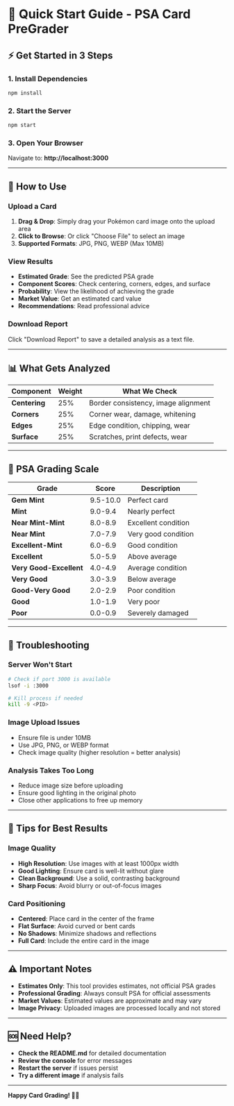 # 🚀 Quick Start Guide - PSA Card PreGrader

## ⚡ Get Started in 3 Steps

### 1. Install Dependencies
```bash
npm install
```

### 2. Start the Server
```bash
npm start
```

### 3. Open Your Browser
Navigate to: **http://localhost:3000**

---

## 🎯 How to Use

### Upload a Card
1. **Drag & Drop**: Simply drag your Pokémon card image onto the upload area
2. **Click to Browse**: Or click "Choose File" to select an image
3. **Supported Formats**: JPG, PNG, WEBP (Max 10MB)

### View Results
- **Estimated Grade**: See the predicted PSA grade
- **Component Scores**: Check centering, corners, edges, and surface
- **Probability**: View the likelihood of achieving the grade
- **Market Value**: Get an estimated card value
- **Recommendations**: Read professional advice

### Download Report
Click "Download Report" to save a detailed analysis as a text file.

---

## 📊 What Gets Analyzed

| Component | Weight | What We Check |
|-----------|--------|---------------|
| **Centering** | 25% | Border consistency, image alignment |
| **Corners** | 25% | Corner wear, damage, whitening |
| **Edges** | 25% | Edge condition, chipping, wear |
| **Surface** | 25% | Scratches, print defects, wear |

---

## 🎨 PSA Grading Scale

| Grade | Score | Description |
|-------|-------|-------------|
| **Gem Mint** | 9.5-10.0 | Perfect card |
| **Mint** | 9.0-9.4 | Nearly perfect |
| **Near Mint-Mint** | 8.0-8.9 | Excellent condition |
| **Near Mint** | 7.0-7.9 | Very good condition |
| **Excellent-Mint** | 6.0-6.9 | Good condition |
| **Excellent** | 5.0-5.9 | Above average |
| **Very Good-Excellent** | 4.0-4.9 | Average condition |
| **Very Good** | 3.0-3.9 | Below average |
| **Good-Very Good** | 2.0-2.9 | Poor condition |
| **Good** | 1.0-1.9 | Very poor |
| **Poor** | 0.0-0.9 | Severely damaged |

---

## 🔧 Troubleshooting

### Server Won't Start
```bash
# Check if port 3000 is available
lsof -i :3000

# Kill process if needed
kill -9 <PID>
```

### Image Upload Issues
- Ensure file is under 10MB
- Use JPG, PNG, or WEBP format
- Check image quality (higher resolution = better analysis)

### Analysis Takes Too Long
- Reduce image size before uploading
- Ensure good lighting in the original photo
- Close other applications to free up memory

---

## 📱 Tips for Best Results

### Image Quality
- **High Resolution**: Use images with at least 1000px width
- **Good Lighting**: Ensure card is well-lit without glare
- **Clean Background**: Use a solid, contrasting background
- **Sharp Focus**: Avoid blurry or out-of-focus images

### Card Positioning
- **Centered**: Place card in the center of the frame
- **Flat Surface**: Avoid curved or bent cards
- **No Shadows**: Minimize shadows and reflections
- **Full Card**: Include the entire card in the image

---

## ⚠️ Important Notes

- **Estimates Only**: This tool provides estimates, not official PSA grades
- **Professional Grading**: Always consult PSA for official assessments
- **Market Values**: Estimated values are approximate and may vary
- **Image Privacy**: Uploaded images are processed locally and not stored

---

## 🆘 Need Help?

- **Check the README.md** for detailed documentation
- **Review the console** for error messages
- **Restart the server** if issues persist
- **Try a different image** if analysis fails

---

**Happy Card Grading! 🎴✨** 